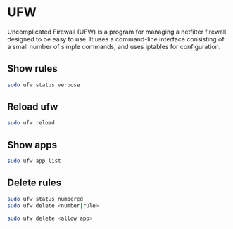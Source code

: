 # UFW

Uncomplicated Firewall (UFW) is a program for managing a netfilter firewall designed to be easy to use. It uses a command-line interface consisting of a small number of simple commands, and uses iptables for configuration.

## Show rules

```sh
sudo ufw status verbose
```

## Reload ufw

```sh
sudo ufw reload
```

## Show apps

```sh
sudo ufw app list
```

## Delete rules

```sh
sudo ufw status numbered
sudo ufw delete <number|rule>
```

```sh
sudo ufw delete <allow app>
```
